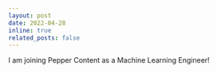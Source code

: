 ```yaml
---
layout: post
date: 2022-04-28
inline: true
related_posts: false
---
```


I am joining Pepper Content as a Machine Learning Engineer!
